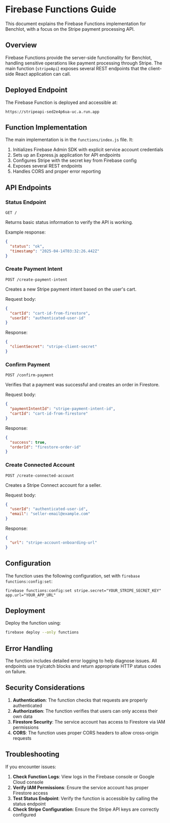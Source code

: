 # Firebase Functions Guide

This document explains the Firebase Functions implementation for Benchlot, with a focus on the Stripe payment processing API.

## Overview

Firebase Functions provide the server-side functionality for Benchlot, handling sensitive operations like payment processing through Stripe. The main function (`stripeApi`) exposes several REST endpoints that the client-side React application can call.

## Deployed Endpoint

The Firebase Function is deployed and accessible at:
```
https://stripeapi-sed2e4p6ua-uc.a.run.app
```

## Function Implementation

The main implementation is in the `functions/index.js` file. It:

1. Initializes Firebase Admin SDK with explicit service account credentials
2. Sets up an Express.js application for API endpoints
3. Configures Stripe with the secret key from Firebase config
4. Exposes several REST endpoints
5. Handles CORS and proper error reporting

## API Endpoints

### Status Endpoint

```
GET /
```

Returns basic status information to verify the API is working.

Example response:
```json
{
  "status": "ok",
  "timestamp": "2025-04-14T03:32:26.442Z"
}
```

### Create Payment Intent

```
POST /create-payment-intent
```

Creates a new Stripe payment intent based on the user's cart.

Request body:
```json
{
  "cartId": "cart-id-from-firestore",
  "userId": "authenticated-user-id"
}
```

Response:
```json
{
  "clientSecret": "stripe-client-secret"
}
```

### Confirm Payment

```
POST /confirm-payment
```

Verifies that a payment was successful and creates an order in Firestore.

Request body:
```json
{
  "paymentIntentId": "stripe-payment-intent-id",
  "cartId": "cart-id-from-firestore"
}
```

Response:
```json
{
  "success": true,
  "orderId": "firestore-order-id"
}
```

### Create Connected Account

```
POST /create-connected-account
```

Creates a Stripe Connect account for a seller.

Request body:
```json
{
  "userId": "authenticated-user-id",
  "email": "seller-email@example.com"
}
```

Response:
```json
{
  "url": "stripe-account-onboarding-url"
}
```

## Configuration

The function uses the following configuration, set with `firebase functions:config:set`:

```
firebase functions:config:set stripe.secret="YOUR_STRIPE_SECRET_KEY" app.url="YOUR_APP_URL"
```

## Deployment

Deploy the function using:

```bash
firebase deploy --only functions
```

## Error Handling

The function includes detailed error logging to help diagnose issues. All endpoints use try/catch blocks and return appropriate HTTP status codes on failure.

## Security Considerations

1. **Authentication**: The function checks that requests are properly authenticated
2. **Authorization**: The function verifies that users can only access their own data
3. **Firestore Security**: The service account has access to Firestore via IAM permissions
4. **CORS**: The function uses proper CORS headers to allow cross-origin requests

## Troubleshooting

If you encounter issues:

1. **Check Function Logs**: View logs in the Firebase console or Google Cloud console
2. **Verify IAM Permissions**: Ensure the service account has proper Firestore access
3. **Test Status Endpoint**: Verify the function is accessible by calling the status endpoint
4. **Check Stripe Configuration**: Ensure the Stripe API keys are correctly configured